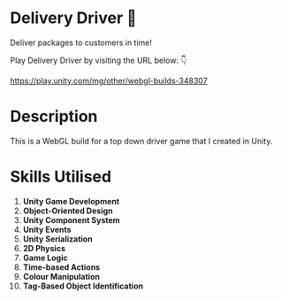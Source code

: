# Delivery Driver 🚗
Deliver packages to customers in time!

Play Delivery Driver by visiting the URL below: 👇

https://play.unity.com/mg/other/webgl-builds-348307

# Description
This is a WebGL build for a top down driver game that I created in Unity.

# Skills Utilised
1. **Unity Game Development**
2. **Object-Oriented Design**
3. **Unity Component System**
4. **Unity Events**
5. **Unity Serialization**
6. **2D Physics**
7. **Game Logic**
8. **Time-based Actions**
9. **Colour Manipulation**
10. **Tag-Based Object Identification**


